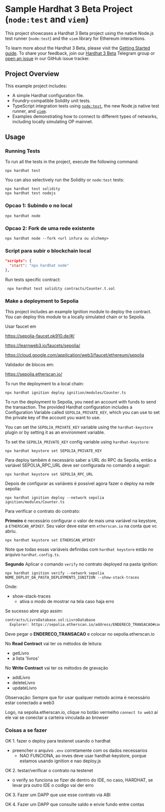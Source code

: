 # Sample Hardhat 3 Beta Project (`node:test` and `viem`)

This project showcases a Hardhat 3 Beta project using the native Node.js test runner (`node:test`) and the `viem` library for Ethereum interactions.

To learn more about the Hardhat 3 Beta, please visit the [Getting Started guide](https://hardhat.org/docs/getting-started#getting-started-with-hardhat-3). To share your feedback, join our [Hardhat 3 Beta](https://hardhat.org/hardhat3-beta-telegram-group) Telegram group or [open an issue](https://github.com/NomicFoundation/hardhat/issues/new) in our GitHub issue tracker.

## Project Overview

This example project includes:

- A simple Hardhat configuration file.
- Foundry-compatible Solidity unit tests.
- TypeScript integration tests using [`node:test`](nodejs.org/api/test.html), the new Node.js native test runner, and [`viem`](https://viem.sh/).
- Examples demonstrating how to connect to different types of networks, including locally simulating OP mainnet.

## Usage

### Running Tests

To run all the tests in the project, execute the following command:

```shell
npx hardhat test
```

You can also selectively run the Solidity or `node:test` tests:

```shell
npx hardhat test solidity
npx hardhat test nodejs
```
### Opcao 1: Subindo o no local

```shell
npx hardhat node
```

### Opcao 2: Fork de uma rede existente

```shell
npx hardhat node --fork <url infura ou alchemy>
```

### Script para subir o blockchain local

```json
"scripts": {
  "start": "npx hardhat node"
},
```

Run tests specific contract:

```shell
 npx hardhat test solidity contracts/Counter.t.sol 
 ```

### Make a deployment to Sepolia

This project includes an example Ignition module to deploy the contract. You can deploy this module to a locally simulated chain or to Sepolia.

Usar faucet em 

https://sepolia-faucet.pk910.de/#/

https://learnweb3.io/faucets/sepolia/

https://cloud.google.com/application/web3/faucet/ethereum/sepolia

Validador de blocos em:

https://sepolia.etherscan.io/

To run the deployment to a local chain:

```shell
npx hardhat ignition deploy ignition/modules/Counter.ts
```

To run the deployment to Sepolia, you need an account with funds to send the transaction. The provided Hardhat configuration includes a Configuration Variable called `SEPOLIA_PRIVATE_KEY`, which you can use to set the private key of the account you want to use.

You can set the `SEPOLIA_PRIVATE_KEY` variable using the `hardhat-keystore` plugin or by setting it as an environment variable.

To set the `SEPOLIA_PRIVATE_KEY` config variable using `hardhat-keystore`:

```shell
npx hardhat keystore set SEPOLIA_PRIVATE_KEY
```

Para deploy também é necessário saber a URL do RPC da Sepolia,
então a variável SEPOLIA_RPC_URL deve ser configurada no
comando a seguir:

```shell
npx hardhat keystore set SEPOLIA_RPC_URL
```


Depois de configurar as variáveis é possível agora
fazer o deploy na rede sepolia:

```shell
npx hardhat ignition deploy --network sepolia ignition/modules/Counter.ts
```

Para verificar o contrato do contrato:

**Primeiro** é necessário configurar o valor 
de mais uma variável na keystore, a `ETHERSCAN_APIKEY`.
Seu valor deve estar em `etherscan.io` na conta que vc abriu.

```shell
npx hardhat keystore set ETHERSCAN_APIKEY
```

Note que todas essas variáveis definidas com `hardhat keystore`
estão no arquivo `hardhat.config.ts`.

**Segundo** Aplicar o comando `verify` no contrato deployed
na pasta ignition:

```shell
npx hardhat ignition verify --network sepolia NOME_DEPLOY_DA_PASTA_DEPLOYMENTS_IGNITION --show-stack-traces
```

Onde:
- show-stack-traces
  - ativa o modo de mostrar na tela caso haja erro

Se sucesso abre algo assim:

```bash
contracts/LivroDatabase.sol:LivroDatabase
  Explorer: https://sepolia.etherscan.io/address/ENDERECO_TRANSACAO#code
```

Deve pegar o **ENDERECO_TRANSACAO** e colocar no sepolia.etherscan.io

No **Read Contract** vai ter os métodos de leitura:
 - getLivro
 - a lista 'livros'

No **Write Contract** vai ter os métodos de gravação
- addLivro
- deleteLivro
- updateLivro

Observação: Sempre que for usar qualquer 
metodo acima é necessário estar conectado a web3

Logo, na sepolia.etherscan.io, 
clique no botão vermelho `connect to web3` aí ele 
vai se conectar a carteira vinculada ao browser



### Coisas a se fazer

OK 1. fazer o deploy para testenet usando o hardhat
   - preencher o arquivo `.env` corretamente com os dados necessarios 
     - NAO FUNCIONA, ao inves deve usar hardhat-keystore, porque estamos usando ignition e nao deploy.js

OK 2. testar/verificar o contrato na testenet
   - o verify so funciona se fizer de dentro do IDE, no caso, HARDHAT, se levar pra outro IDE o codigo vai der erro

OK 3. Fazer um DAPP que use esse contrato via ABI

OK 4. Fazer um DAPP que consulte saldo e envie fundo entre contas